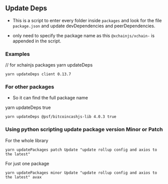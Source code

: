 ## Update Deps

- This is a script to enter every folder inside `packages` and look for the file `package.json` and update
  devDependencies and peerDependencies.

- only need to specify the package name as this `@xchainjs/xchain-` is appended in the script.

### Examples

// for xchainjs packages
yarn updateDeps <packageName> <packageVersion>

```
yarn updateDeps client 0.13.7
```

### For other packages

- So it can find the full package name

yarn updateDeps <fullpackageName> <packageVersion> true

```
yarn updateDeps @psf/bitcoincashjs-lib 4.0.3 true
```

### Using python scripting update package version Minor or Patch

For the whole library

```
yarn updatePackages patch Update "update rollup config and axios to the latest"
```

For just one package

```
yarn updatePackages minor Update "update rollup config and axios to the latest" avax
```
